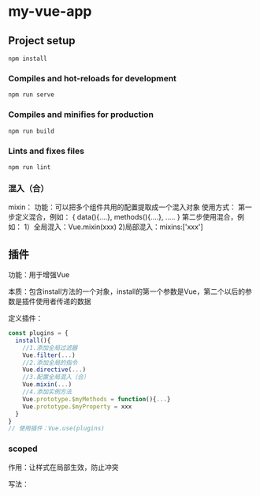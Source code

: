 # my-vue-app

## Project setup
```
npm install
```

### Compiles and hot-reloads for development
```
npm run serve
```

### Compiles and minifies for production
```
npm run build
```

### Lints and fixes files
```
npm run lint
```

### 混入（合）

mixin：
    功能：可以把多个组件共用的配置提取成一个混入对象
       使用方式：
          第一步定义混合，例如：
            {
               data(){....},
               methods(){....},
               .....
             }
          第二步使用混合，例如：
            1）全局混入：Vue.mixin(xxx)
            2)局部混入：mixins:['xxx']

##  插件

功能：用于增强Vue

本质：包含install方法的一个对象，install的第一个参数是Vue，第二个以后的参数是插件使用者传递的数据

定义插件：

```javascript
const plugins = {
  install(){
    //1.添加全局过滤器
    Vue.filter(...)
    //2.添加全局的指令
    Vue.directive(...)
    //3.配置全局混入（合）
    Vue.mixin(...)
    //4.添加实例方法
    Vue.prototype.$myMethods = function(){...}
    Vue.prototype.$myProperty = xxx
  }
}
// 使用插件：Vue.use(plugins)
```

### scoped

作用：让样式在局部生效，防止冲突

写法：<style scoped>
